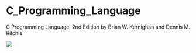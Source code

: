 # C_Programming_Language
C Programming Language, 2nd Edition by Brian W. Kernighan and Dennis M. Ritchie 

![](https://images.thenile.io/r1000/9780131103627.jpg)
